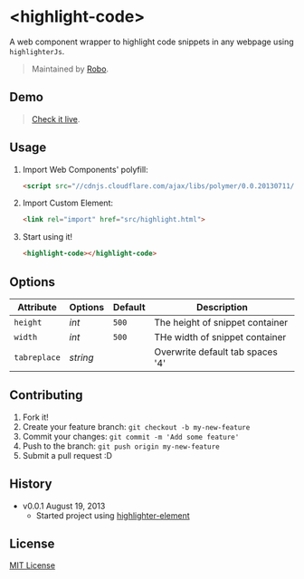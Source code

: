 # &lt;highlight-code&gt;

A web component wrapper to highlight code snippets in any webpage using ```highlighterJs```.

> Maintained by [Robo](https://github.com/deepak1556).

## Demo

> [Check it live](http://deepak1556.github.io/highlighter-element).

## Usage

1. Import Web Components' polyfill:

   ```html
   <script src="//cdnjs.cloudflare.com/ajax/libs/polymer/0.0.20130711/polymer.min.js"></script>
   ```

2. Import Custom Element:

   ```html
   <link rel="import" href="src/highlight.html">
   ```

3. Start using it!

   ```html
   <highlight-code></highlight-code>
   ```

## Options

Attribute  | Options                   | Default             | Description
---        | ---                       | ---                 | ---
`height`      | *int*                  | `500`               | The height of snippet container
`width`      | *int*          | `500`               | THe width of snippet container
`tabreplace`   | *string*                     | `   `               | Overwrite default tab spaces '4'


## Contributing

1. Fork it!
2. Create your feature branch: `git checkout -b my-new-feature`
3. Commit your changes: `git commit -m 'Add some feature'`
4. Push to the branch: `git push origin my-new-feature`
5. Submit a pull request :D

## History

* v0.0.1 August 19, 2013
  * Started project using [highlighter-element](https://github.com/deepak1556/highlighter-element)

## License

[MIT License](http://opensource.org/licenses/MIT)
